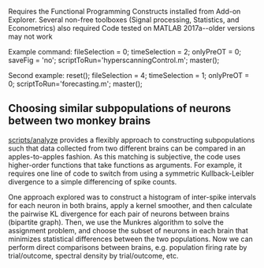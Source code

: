 Requires the Functional Programming Constructs installed from Add-on Explorer.
Several non-free toolboxes (Signal processing, Statistics, and Econometrics) also required
Code tested on MATLAB 2017a--older versions may not work

Example command:
fileSelection = 0; timeSelection = 2; onlyPreOT = 0; saveFig = 'no'; scriptToRun='hyperscanningControl.m'; master();

Second example:
reset(); fileSelection = 4; timeSelection = 1; onlyPreOT = 0; scriptToRun='forecasting.m'; master();

## Choosing similar subpopulations of neurons between two monkey brains
[scripts/analyze](https://github.com/tbenst/hyperscanning/blob/master/scripts/analyze.m) provides a flexibly approach to constructing subpopulations such that data collected from two different brains can be compared in an apples-to-apples fashion. As this matching is subjective, the code uses higher-order functions that take functions as arguments. For example, it requires one line of code to switch from using a symmetric Kullback-Leibler divergence to a simple differencing of spike counts.

One approach explored was to construct a histogram of inter-spike intervals for each neuron in both brains, apply a kernel smoother, and then calculate the pairwise KL divergence for each pair of neurons between brains (bipartite graph). Then, we use the Munkres algorithm to solve the assignment problem, and choose the subset of neurons in each brain that minimizes statistical differences between the two populations. Now we can perform direct comparisons between brains, e.g. population firing rate by trial/outcome, spectral density by trial/outcome, etc.

